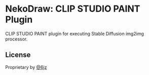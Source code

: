 # NekoDraw: CLIP STUDIO PAINT Plugin

CLIP STUDIO PAINT plugin for executing Stable Diffusion img2img processor.

## License

Proprietary by [@6jz](https://twitter.com/6jz)
